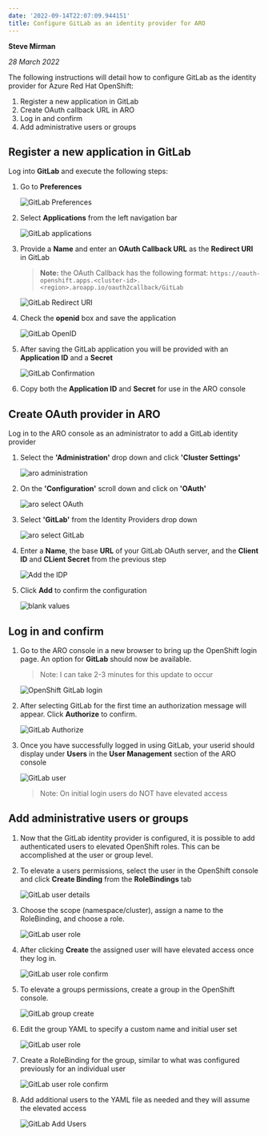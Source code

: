 ```yaml
---
date: '2022-09-14T22:07:09.944151'
title: Configure GitLab as an identity provider for ARO
---
```


**Steve Mirman**

*28 March 2022*

The following instructions will detail how to configure GitLab as the identity provider for Azure Red Hat OpenShift:

1. Register a new application in GitLab
1. Create OAuth callback URL in ARO
1. Log in and confirm
1. Add administrative users or groups

## Register a new application in GitLab ##

Log into **GitLab** and execute the following steps:

1. Go to **Preferences**

    ![GitLab Preferences](../gitlab/images/gitlab_preferences.png)

1. Select **Applications** from the left navigation bar

    ![GitLab applications](../gitlab/images/gitlab_apps.png)

1. Provide a **Name** and enter an **OAuth Callback URL** as the **Redirect URI** in GitLab

    > **Note:** the OAuth Callback has the following format:
        ```
        https://oauth-openshift.apps.<cluster-id>.<region>.aroapp.io/oauth2callback/GitLab
        ```

    ![GitLab Redirect URI](images/oauth-url.png)

1. Check the **openid** box and save the application

    ![GitLab OpenID](../gitlab/images/gitlab_openid.png)

1. After saving the GitLab application you will be provided with an **Application ID** and a **Secret**

    ![GitLab Confirmation](images/gitlab-saveapp.png)

1. Copy both the **Application ID** and **Secret** for use in the ARO console

## Create OAuth provider in ARO ##

Log in to the ARO console as an administrator to add a GitLab identity provider

1. Select the **'Administration'** drop down and click **'Cluster Settings'**

    ![aro administration](images/cluster-settings.png)

1. On the **'Configuration'** scroll down and click on **'OAuth'**

    ![aro select OAuth](images/oauth-select.png)

1. Select **'GitLab'** from the Identity Providers drop down

    ![aro select GitLab](images/idp-gitlab.png)

1. Enter a **Name**, the base **URL** of your GitLab OAuth server, and the **Client ID** and **CLient Secret** from the previous step

    ![Add the IDP](images/add-idp.png)

1. Click **Add** to confirm the configuration

    ![blank values](images/add-idp-complete.png)

## Log in and confirm ##

1. Go to the ARO console in a new browser to bring up the OpenShift login page. An option for **GitLab** should now be available.

    > Note: I can take 2-3 minutes for this update to occur

    ![OpenShift GitLab login](images/gitlab-login.png)

1. After selecting GitLab for the first time an authorization message will appear. Click **Authorize** to confirm.

    ![GitLab Authorize](images/gitlab-authorize.png)

1. Once you have successfully logged in using GitLab, your userid should display under **Users** in the **User Management** section of the ARO console

    ![GitLab user](images/gitlab-user.png)

    > Note: On initial login users do NOT have elevated access


## Add administrative users or groups ##

1. Now that the GitLab identity provider is configured, it is possible to add authenticated users to elevated OpenShift roles. This can be accomplished at the user or group level.

1. To elevate a users permissions, select the user in the OpenShift console and click **Create Binding** from the **RoleBindings** tab

    ![GitLab user details](images/user-details.png)

1. Choose the scope (namespace/cluster), assign a name to the RoleBinding, and choose a role.

    ![GitLab user role](images/user-role.png)

1. After clicking **Create** the assigned user will have elevated access once they log in.

    ![GitLab user role confirm](images/user-role-confirm.png)

1. To elevate a groups permissions, create a group in the OpenShift console.

    ![GitLab group create](images/group-create.png)

1. Edit the group YAML to specify a custom name and initial user set

    ![GitLab user role](images/group-set.png)

1. Create a RoleBinding for the group, similar to what was configured previously for an individual user

    ![GitLab user role confirm](images/group-rolebinding.png)

1. Add additional users to the YAML file as needed and they will assume the elevated access

    ![GitLab Add Users](images/group-add-users.png)
